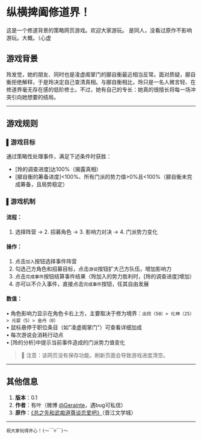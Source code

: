 # 纵横捭阖修道界！
这是一个修道背景的策略网页游戏。欢迎大家游玩。
是同人，没看过原作不影响游玩。大概。（心虚

## 游戏背景
玲发觉，她的朋友、同时也是凌虚阁掌门的郦自衡最近相当反常。面对质疑，郦自衡拒绝解释，于是玲决定自己查清真相。与郦自衡相比，玲只是一名人微言轻、在修道界毫无存在感的低阶修士。不过，她有自己的专长：她真的很擅长将每一场冲突引向她想要的结局。

---

## 游戏规则

### ▌游戏目标
通过策略性处理事件，满足下述条件时获胜：
- [玲的调查进度]达100%（揭露真相）
- [郦自衡的筹备进度]<100%、所有门派的势力值>0%且<100%（郦自衡未完成筹备，且局势稳定）

### ▌游戏机制

#### 流程：
1. 选择阵营 → 2. 招募角色 → 3. 影响力对决 → 4. 门派势力变化

#### 操作：
1. 点击`加入`按钮选择事件阵营
2. 勾选己方角色和招募目标，点击`游说`按钮扩大己方队伍，增加影响力
3. 点击`完成事件`按钮结算事件结果（玲加入的势力胜利时，[玲的调查进度]增加）
4. 亦可以不介入事件，直接点击`完成事件`按钮，任其自由发展

#### 数值：
• 角色影响力显示在角色卡右上方，主要取决于修为境界：`出窍（50）> 化神（25）> 元婴（5）> 金丹（0）`  
• 鼠标悬停于职位条目（如"凌虚阁掌门"）可查看详细加成  
• 每次游说会消耗行动点  
• [玲的分析]中提示当前事件造成的门派势力值变化

> 🚨 注意：该网页没有保存功能。刷新页面会导致游戏进度清空。

---

## 其他信息
1. ​**版本**​：0.1
2. ​**作者**​：有叶（微博 [@Gerainte](https://weibo.com/u/3075744707)，遇bug可私信）
3. ​**原作**​：[《总之先和武痴道尊谈恋爱吧》](https://www.jjwxc.net/onebook.php?novelid=8902406)（晋江文学城）

---

`祝大家玩得开心！(～￣▽￣)～`